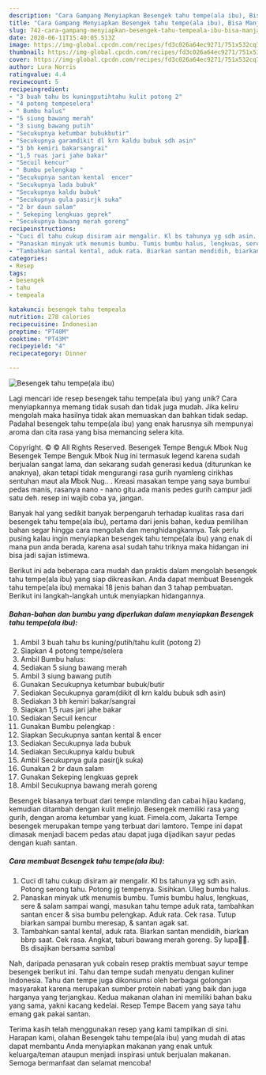 ```yaml
---
description: "Cara Gampang Menyiapkan Besengek tahu tempe(ala ibu), Bisa Manjain Lidah"
title: "Cara Gampang Menyiapkan Besengek tahu tempe(ala ibu), Bisa Manjain Lidah"
slug: 742-cara-gampang-menyiapkan-besengek-tahu-tempeala-ibu-bisa-manjain-lidah
date: 2020-06-11T15:40:05.513Z
image: https://img-global.cpcdn.com/recipes/fd3c026a64ec9271/751x532cq70/besengek-tahu-tempeala-ibu-foto-resep-utama.jpg
thumbnail: https://img-global.cpcdn.com/recipes/fd3c026a64ec9271/751x532cq70/besengek-tahu-tempeala-ibu-foto-resep-utama.jpg
cover: https://img-global.cpcdn.com/recipes/fd3c026a64ec9271/751x532cq70/besengek-tahu-tempeala-ibu-foto-resep-utama.jpg
author: Lura Norris
ratingvalue: 4.4
reviewcount: 5
recipeingredient:
- "3 buah tahu bs kuningputihtahu kulit potong 2"
- "4 potong tempeselera"
- " Bumbu halus"
- "5 siung bawang merah"
- "3 siung bawang putih"
- "Secukupnya ketumbar bubukbutir"
- "Secukupnya garamdikit dl krn kaldu bubuk sdh asin"
- "3 bh kemiri bakarsangrai"
- "1,5 ruas jari jahe bakar"
- "Secuil kencur"
- " Bumbu pelengkap "
- "Secukupnya santan kental  encer"
- "Secukupnya lada bubuk"
- "Secukupnya kaldu bubuk"
- "Secukupnya gula pasirjk suka"
- "2 br daun salam"
- " Sekeping lengkuas geprek"
- "Secukupnya bawang merah goreng"
recipeinstructions:
- "Cuci dl tahu cukup disiram air mengalir. Kl bs tahunya yg sdh asin. Potong serong tahu. Potong jg tempenya. Sisihkan. Uleg bumbu halus."
- "Panaskan minyak utk menumis bumbu. Tumis bumbu halus, lengkuas, sere &amp; salam sampai wangi, masukan tahu tempe aduk rata, tambahkan santan encer &amp; sisa bumbu pelengkap. Aduk rata. Cek rasa. Tutup biarkan sampai bumbu meresap, &amp; santan agak sat."
- "Tambahkan santal kental, aduk rata. Biarkan santan mendidih, biarkan bbrp saat. Cek rasa. Angkat, taburi bawang merah goreng. Sy lupa🤭😃. Bs disajikan bersama sambal"
categories:
- Resep
tags:
- besengek
- tahu
- tempeala

katakunci: besengek tahu tempeala 
nutrition: 278 calories
recipecuisine: Indonesian
preptime: "PT40M"
cooktime: "PT43M"
recipeyield: "4"
recipecategory: Dinner

---
```



![Besengek tahu tempe(ala ibu)](https://img-global.cpcdn.com/recipes/fd3c026a64ec9271/751x532cq70/besengek-tahu-tempeala-ibu-foto-resep-utama.jpg)

Lagi mencari ide resep besengek tahu tempe(ala ibu) yang unik? Cara menyiapkannya memang tidak susah dan tidak juga mudah. Jika keliru mengolah maka hasilnya tidak akan memuaskan dan bahkan tidak sedap. Padahal besengek tahu tempe(ala ibu) yang enak harusnya sih mempunyai aroma dan cita rasa yang bisa memancing selera kita.

Copyright. © © All Rights Reserved. Besengek Tempe Benguk Mbok Nug Besengek Tempe Benguk Mbok Nug ini termasuk legend karena sudah berjualan sangat lama, dan sekarang sudah generasi kedua (diturunkan ke anaknya), akan tetapi tidak mengurangi rasa gurih nyamleng cirikhas sentuhan maut ala Mbok Nug.. . Kreasi masakan tempe yang saya bumbui pedas manis, rasanya nano - nano gitu.ada manis pedes gurih campur jadi satu deh. resep ini wajib coba ya, jangan.

Banyak hal yang sedikit banyak berpengaruh terhadap kualitas rasa dari besengek tahu tempe(ala ibu), pertama dari jenis bahan, kedua pemilihan bahan segar hingga cara mengolah dan menghidangkannya. Tak perlu pusing kalau ingin menyiapkan besengek tahu tempe(ala ibu) yang enak di mana pun anda berada, karena asal sudah tahu triknya maka hidangan ini bisa jadi sajian istimewa.


Berikut ini ada beberapa cara mudah dan praktis dalam mengolah besengek tahu tempe(ala ibu) yang siap dikreasikan. Anda dapat membuat Besengek tahu tempe(ala ibu) memakai 18 jenis bahan dan 3 tahap pembuatan. Berikut ini langkah-langkah untuk menyiapkan hidangannya.

<!--inarticleads1-->

##### Bahan-bahan dan bumbu yang diperlukan dalam menyiapkan Besengek tahu tempe(ala ibu):

1. Ambil 3 buah tahu bs kuning/putih/tahu kulit (potong 2)
1. Siapkan 4 potong tempe/selera
1. Ambil  Bumbu halus:
1. Sediakan 5 siung bawang merah
1. Ambil 3 siung bawang putih
1. Gunakan Secukupnya ketumbar bubuk/butir
1. Sediakan Secukupnya garam(dikit dl krn kaldu bubuk sdh asin)
1. Sediakan 3 bh kemiri bakar/sangrai
1. Siapkan 1,5 ruas jari jahe bakar
1. Sediakan Secuil kencur
1. Gunakan  Bumbu pelengkap :
1. Siapkan Secukupnya santan kental &amp; encer
1. Sediakan Secukupnya lada bubuk
1. Sediakan Secukupnya kaldu bubuk
1. Ambil Secukupnya gula pasir(jk suka)
1. Gunakan 2 br daun salam
1. Gunakan  Sekeping lengkuas geprek
1. Ambil Secukupnya bawang merah goreng


Besengek biasanya terbuat dari tempe mlanding dan cabai hijau kadang, kemudian ditambah dengan kulit melinjo. Besengek memiliki rasa yang gurih, dengan aroma ketumbar yang kuat. Fimela.com, Jakarta Tempe besengek merupakan tempe yang terbuat dari lamtoro. Tempe ini dapat dimasak menjadi bacem pedas atau dapat juga dijadikan sayur pedas dengan kuah santan. 

<!--inarticleads2-->

##### Cara membuat Besengek tahu tempe(ala ibu):

1. Cuci dl tahu cukup disiram air mengalir. Kl bs tahunya yg sdh asin. Potong serong tahu. Potong jg tempenya. Sisihkan. Uleg bumbu halus.
1. Panaskan minyak utk menumis bumbu. Tumis bumbu halus, lengkuas, sere &amp; salam sampai wangi, masukan tahu tempe aduk rata, tambahkan santan encer &amp; sisa bumbu pelengkap. Aduk rata. Cek rasa. Tutup biarkan sampai bumbu meresap, &amp; santan agak sat.
1. Tambahkan santal kental, aduk rata. Biarkan santan mendidih, biarkan bbrp saat. Cek rasa. Angkat, taburi bawang merah goreng. Sy lupa🤭😃. Bs disajikan bersama sambal


Nah, daripada penasaran yuk cobain resep praktis membuat sayur tempe besengek berikut ini. Tahu dan tempe sudah menyatu dengan kuliner Indonesia. Tahu dan tempe juga dikonsumsi oleh berbagai golongan masyarakat karena merupakan sumber protein nabati yang baik dan juga harganya yang terjangkau. Kedua makanan olahan ini memiliki bahan baku yang sama, yakni kacang kedelai. Resep Tempe Bacem yang saya tahu emang gak pakai santan. 

Terima kasih telah menggunakan resep yang kami tampilkan di sini. Harapan kami, olahan Besengek tahu tempe(ala ibu) yang mudah di atas dapat membantu Anda menyiapkan makanan yang enak untuk keluarga/teman ataupun menjadi inspirasi untuk berjualan makanan. Semoga bermanfaat dan selamat mencoba!
